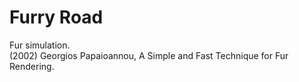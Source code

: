 # Furry Road
Fur simulation.  
(2002) Georgios Papaioannou, A Simple and Fast Technique for Fur Rendering.
